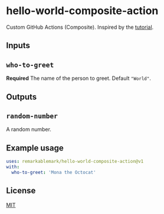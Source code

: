 # hello-world-composite-action

Custom GitHub Actions (Composite). Inspired by the [tutorial](https://docs.github.com/en/actions/creating-actions/creating-a-composite-action).

## Inputs

## `who-to-greet`

**Required** The name of the person to greet. Default `"World"`.

## Outputs

## `random-number`

A random number.

## Example usage

```yml
uses: remarkablemark/hello-world-composite-action@v1
with:
  who-to-greet: 'Mona the Octocat'
```

## License

[MIT](LICENSE)
